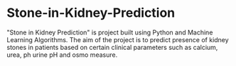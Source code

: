 # Stone-in-Kidney-Prediction
"Stone in Kidney Prediction" is  project built using Python and Machine Learning Algorithms. The aim of the project is to predict presence of kidney stones in patients based on certain clinical parameters such as  calcium, urea, ph urine pH and osmo measure. 
